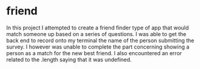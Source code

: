 # friend

In this project I attempted to create a friend finder type of app that would match someone up based on a series of questions. 
I was able to get the back end to record onto my terminal the name of the person submitting the survey. I however was unable to complete the part concerning showing a person as a match for the new best friend.
I also encountered an error related to the .length saying that it was undefined.